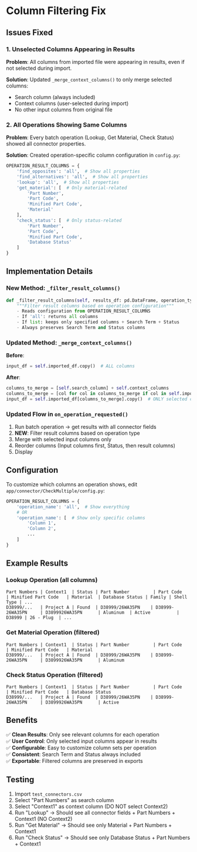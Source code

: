 # Column Filtering Fix

## Issues Fixed

### 1. Unselected Columns Appearing in Results
**Problem**: All columns from imported file were appearing in results, even if not selected during import.

**Solution**: Updated `_merge_context_columns()` to only merge selected columns:
- Search column (always included)
- Context columns (user-selected during import)
- No other input columns from original file

### 2. All Operations Showing Same Columns
**Problem**: Every batch operation (Lookup, Get Material, Check Status) showed all connector properties.

**Solution**: Created operation-specific column configuration in `config.py`:

```python
OPERATION_RESULT_COLUMNS = {
    'find_opposites': 'all',  # Show all properties
    'find_alternatives': 'all',  # Show all properties
    'lookup': 'all',  # Show all properties
    'get_material': [  # Only material-related
        'Part Number',
        'Part Code',
        'Minified Part Code',
        'Material'
    ],
    'check_status': [  # Only status-related
        'Part Number',
        'Part Code',
        'Minified Part Code',
        'Database Status'
    ]
}
```

## Implementation Details

### New Method: `_filter_result_columns()`
```python
def _filter_result_columns(self, results_df: pd.DataFrame, operation_type: str) -> pd.DataFrame:
    """Filter result columns based on operation configuration"""
    - Reads configuration from OPERATION_RESULT_COLUMNS
    - If 'all': returns all columns
    - If list: keeps only specified columns + Search Term + Status
    - Always preserves Search Term and Status columns
```

### Updated Method: `_merge_context_columns()`
**Before**:
```python
input_df = self.imported_df.copy()  # ALL columns
```

**After**:
```python
columns_to_merge = [self.search_column] + self.context_columns
columns_to_merge = [col for col in columns_to_merge if col in self.imported_df.columns]
input_df = self.imported_df[columns_to_merge].copy()  # ONLY selected columns
```

### Updated Flow in `on_operation_requested()`
1. Run batch operation → get results with all connector fields
2. **NEW**: Filter result columns based on operation type
3. Merge with selected input columns only
4. Reorder columns (Input columns first, Status, then result columns)
5. Display

## Configuration

To customize which columns an operation shows, edit `app/connector/CheckMultiple/config.py`:

```python
OPERATION_RESULT_COLUMNS = {
    'operation_name': 'all',  # Show everything
    # OR
    'operation_name': [  # Show only specific columns
        'Column 1',
        'Column 2',
        ...
    ]
}
```

## Example Results

### Lookup Operation (all columns)
```
Part Numbers | Context1  | Status | Part Number         | Part Code            | Minified Part Code   | Material  | Database Status | Family | Shell Type | ...
D38999/...   | Project A | Found  | D38999/26WA35PN    | D38999-26WA35PN     | D3899926WA35PN      | Aluminum  | Active          | D38999 | 26 - Plug  | ...
```

### Get Material Operation (filtered)
```
Part Numbers | Context1  | Status | Part Number         | Part Code            | Minified Part Code   | Material
D38999/...   | Project A | Found  | D38999/26WA35PN    | D38999-26WA35PN     | D3899926WA35PN      | Aluminum
```

### Check Status Operation (filtered)
```
Part Numbers | Context1  | Status | Part Number         | Part Code            | Minified Part Code   | Database Status
D38999/...   | Project A | Found  | D38999/26WA35PN    | D38999-26WA35PN     | D3899926WA35PN      | Active
```

## Benefits

✅ **Clean Results**: Only see relevant columns for each operation  
✅ **User Control**: Only selected input columns appear in results  
✅ **Configurable**: Easy to customize column sets per operation  
✅ **Consistent**: Search Term and Status always included  
✅ **Exportable**: Filtered columns are preserved in exports  

## Testing

1. Import `test_connectors.csv`
2. Select "Part Numbers" as search column
3. Select "Context1" as context column (DO NOT select Context2)
4. Run "Lookup" → Should see all connector fields + Part Numbers + Context1 (NO Context2)
5. Run "Get Material" → Should see only Material + Part Numbers + Context1
6. Run "Check Status" → Should see only Database Status + Part Numbers + Context1
